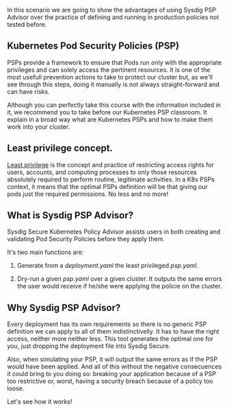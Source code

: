 In this scenario we are going to show the advantages of using Sysdig PSP Advisor over the practice of defining and running in production policies not tested before. 

Kubernetes Pod Security Policies (PSP)
--------------------------------------

PSPs provide a framework to ensure that Pods run only with the appropriate privileges and can solely access the pertinent resources. It is one of the most usefull prevention actions to take to protect our cluster but, as we'll see through this steps, doing it manually is not always straight-forward and can have risks.

Although you can perfectly take this course with the information included in it, we recommend you to take before our Kubernetes PSP classroom. It explain in a broad way what are Kubernetes PSPs and how to make them work into your cluster.

Least privilege concept. 
------------------------

[Least privilege](https://en.wikipedia.org/wiki/Principle_of_least_privilege) is the concept and practice of restricting access rights for users, accounts, and computing processes to only those resources absolutely required to perform routine, legitimate activities. In a K8s PSPs context, it means that the optimal PSPs definition will be that giving our pods just the required permissions. No less and no more! 


What is Sysdig PSP Advisor?
---------------------------

Sysdig Secure Kubernetes Policy Advisor assists users in both creating and validating Pod Security Policies before they apply them.

It's two main functions are:

1. Generate from a *deployment.yaml* the least privileged *psp.yaml*.

2. Dry-run a given *psp.yaml* over a given cluster. It outputs the same errors the user would receive if he/she were applying the policie on the cluster. 

Why Sysdig PSP Advisor?
-----------------------

Every deployment has its own requirements so there is no generic PSP definition we can apply to all of them indistinctivelly. It has to have the right access, neither more neither less. This tool generates the optimal one for you, just dropping the deployment file into Sysdig Secure.

Also, when simulating your PSP, it will output the same errors as if the PSP would have been applied. And all of this without the negative consecuences it could bring to you doing so: breaking your application because of a PSP too restrictive or, worst, having a security breach because of a policy too loose.

Let's see how it works!